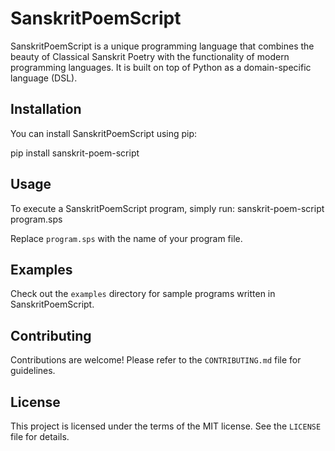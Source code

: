 # SanskritPoemScript

SanskritPoemScript is a unique programming language that combines the beauty of Classical Sanskrit Poetry with the functionality of modern programming languages. It is built on top of Python as a domain-specific language (DSL).

## Installation

You can install SanskritPoemScript using pip:

pip install sanskrit-poem-script

## Usage

To execute a SanskritPoemScript program, simply run:
sanskrit-poem-script program.sps

Replace `program.sps` with the name of your program file.

## Examples

Check out the `examples` directory for sample programs written in SanskritPoemScript.

## Contributing

Contributions are welcome! Please refer to the `CONTRIBUTING.md` file for guidelines.

## License

This project is licensed under the terms of the MIT license. See the `LICENSE` file for details.



